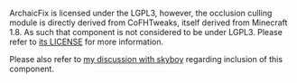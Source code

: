 ArchaicFix is licensed under the LGPL3, however, the occlusion culling module is directly derived from CoFHTweaks, itself
derived from Minecraft 1.8. As such that component is not considered to be under LGPL3. Please refer to
[its LICENSE](src/main/java/org/embeddedt/archaicfix/occlusion/LICENSE) for more information.

Please also refer to [my discussion with skyboy](occlusion_discussion.png) regarding inclusion of this component.
